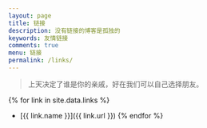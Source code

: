 ```yaml
---
layout: page
title: 链接
description: 没有链接的博客是孤独的
keywords: 友情链接
comments: true
menu: 链接
permalink: /links/
---
```


> 上天决定了谁是你的亲戚，好在我们可以自己选择朋友。

{% for link in site.data.links %}
* [{{ link.name }}]({{ link.url }})
{% endfor %}
